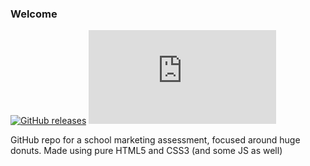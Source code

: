 ### Welcome

[![GitHub releases](https://img.shields.io/github/v/release/xMdb/lildonut.svg?style=for-the-badge&logo=visual-studio-code)](https://github.com/xMdb/lildonut/releases/) [![Website Status](https://img.shields.io/website-up-down-green-red/http/lildonut.me?style=for-the-badge&logo=icloud)](https://lildonut.me/)

GitHub repo for a school marketing assessment, focused around huge donuts. Made using pure HTML5 and CSS3 (and some JS as well)
